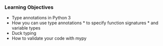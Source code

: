 ### Learning Objectives

* Type annotations in Python 3
* How you can use type annotations * to specify function signatures * and variable types
* Duck typing
* How to validate your code with mypy